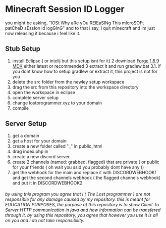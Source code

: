 # Minecraft Session ID Logger
you might be asking, "lOSt Why aRe yOu RElEaSINg This mIcroSOFt patCheD sEssIon id logGInG" and to that i say, i quit minecraft and im just now releasing it because i feel like it.
## Stub Setup
1. install Eclipse ( or intelij but this setup isnt for it)
2 download [Forge 1.8.9 MDK](https://files.minecraftforge.net/net/minecraftforge/forge/index_1.8.9.html) either latest or recommended
3 extract it and run gradlew.bat
3.1. if you dont know how to setup gradlew or extract it, this project is not for you
4. delete the src folder from the newley setup workspace
5. drag the src from this repository into the workspace directory
6. open the workspace in eclipse
7. complete server setup
8. change lostprogrammer.xyz to your domain
9. compile
## Server Setup
1. get a domain
2. get a host for your domain
3. create a new folder called "_" in public_html 
4. drag index.php in
5. create a new discord server
6. create 2 channels (named: grabbed, flagged) that are private ( or public for your friends ( oh wait you ssid you probably dont have any ))
7. get the webhook for the main and replace it with DISCORDWEBHOOK1 and get the second channels webhook ( the flagged channels webhook) and put it in DISCORDWEBHOOK2

###### by using this program you agree that i ( The Lost programmer ) are not responsible for any damage caused by my repository. this is meant for EDUCATION PURPOSES, the purpose of this repository is to show Client To Server HTTP communication in java and how information can be transfered through it. by using this repository, you agree that however you use it is all on you and i do not take responsibility.
